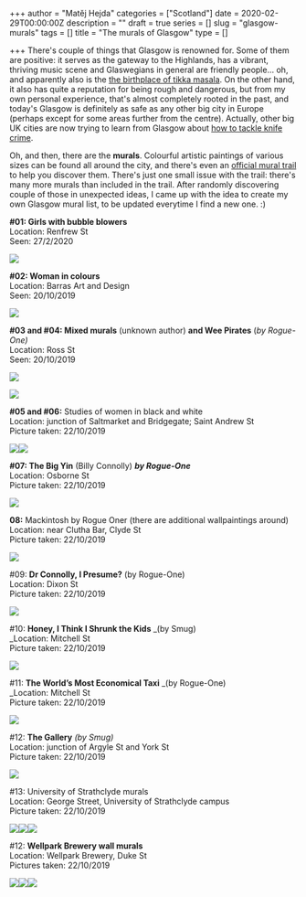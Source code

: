 +++
author = "Matěj Hejda"
categories = ["Scotland"]
date = 2020-02-29T00:00:00Z
description = ""
draft = true
series = []
slug = "glasgow-murals"
tags = []
title = "The murals of Glasgow"
type = []

+++
There's couple of things that Glasgow is renowned for. Some of them are positive: it serves as the gateway to the Highlands, has a vibrant, thriving music scene and Glaswegians in general are friendly people... oh, and apparently also is the [the birthplace of tikka masala](https://www.glasgowlive.co.uk/news/history/glasgow-invented-chicken-tikka-masala-12015915). On the other hand, it also has quite a reputation for being rough and dangerous, but from my own personal experience, that's almost completely rooted in the past, and today's Glasgow is definitely as safe as any other big city in Europe (perhaps except for some areas further from the centre). Actually, other big UK cities are now trying to learn from Glasgow about [how to tackle knife crime](https://www.thetimes.co.uk/article/what-can-london-learn-from-glasgows-approach-to-beating-knife-crime-9pp6w9q86).

Oh, and then, there are the **murals**. Colourful artistic paintings of various sizes can be found all around the city, and there's even an [official mural trail](https://www.citycentremuraltrail.co.uk/murals/MuralMap) to help you discover them. There's just one small issue with the trail: there's many more murals than included in the trail. After randomly discovering couple of those in unexpected ideas, I came up with the idea to create my own Glasgow mural list, to be updated everytime I find a new one. :)

**#01: Girls with bubble blowers**  
Location: Renfrew St  
Seen: 27/2/2020

![](https://res.cloudinary.com/mhejda/image/upload/c_scale,w_auto:100,dpr_auto/v1583003079/images/IMG_3354_ynkpia.jpg)

**#02: Woman in colours**  
Location: Barras Art and Design  
Seen: 20/10/2019

![](https://res.cloudinary.com/mhejda/image/upload/c_scale,w_auto:100,dpr_auto/v1583003374/images/IMG_2345_imzum4.jpg)

**#03 and #04: Mixed murals** (unknown author) **and Wee Pirates** (_by Rogue-One)_  
Location: Ross St  
Seen: 20/10/2019  
  
![](https://res.cloudinary.com/mhejda/image/upload/c_scale,w_auto:100,dpr_auto/v1583003482/images/IMG_2346_oirjme.jpg)

![](https://res.cloudinary.com/mhejda/image/upload/c_scale,w_auto:100,dpr_auto/v1583003626/images/IMG_2347_kdaa5k.jpg)

**#05 and #06:** Studies of women in black and white  
Location: junction of Saltmarket and Bridgegate; Saint Andrew St  
Picture taken: 22/10/2019

![](https://res.cloudinary.com/mhejda/image/upload/c_scale,w_auto:100,dpr_auto/v1583003793/images/IMG_2348_hwvrzk.jpg)![](https://res.cloudinary.com/mhejda/image/upload/c_scale,w_auto:100,dpr_auto/v1583003803/images/IMG_2349_odui9c.jpg)

**#07: The Big Yin** (Billy Connolly) **_by Rogue-One_**   
Location: Osborne St  
Picture taken: 22/10/2019

![](https://res.cloudinary.com/mhejda/image/upload/c_scale,w_auto:100,dpr_auto/v1583004204/images/IMG_2350_tg0hop.jpg)

**08:** Mackintosh by Rogue Oner (there are additional wallpaintings around)  
Location: near Clutha Bar, Clyde St  
Picture taken: 22/10/2019

![](https://res.cloudinary.com/mhejda/image/upload/c_scale,w_auto:100,dpr_auto/v1583004350/images/IMG_2352_g3emqi.jpg)

\#09: **Dr Connolly, I Presume?** (by Rogue-One)  
Location: Dixon St  
Picture taken: 22/10/2019

![](https://res.cloudinary.com/mhejda/image/upload/c_scale,w_auto:100,dpr_auto/v1583004632/images/IMG_2353_ur14z1.jpg)

\#10: **Honey, I Think I Shrunk the Kids** _(by Smug)  
_Location: Mitchell St  
Picture taken: 22/10/2019  
  
![](https://res.cloudinary.com/mhejda/image/upload/c_scale,w_auto:100,dpr_auto/v1583004689/images/IMG_2354_c1ifsb.jpg)

\#11: **The World’s Most Economical Taxi** _(by Rogue-One)  
_Location: Mitchell St  
Picture taken: 22/10/2019

![](https://res.cloudinary.com/mhejda/image/upload/c_scale,w_auto:100,dpr_auto/v1583004864/images/IMG_2355_mx2af3.jpg)

\#12: **The Gallery** _(by Smug)_  
Location: junction of Argyle St and York St  
Picture taken: 22/10/2019

![](https://res.cloudinary.com/mhejda/image/upload/c_scale,w_auto:100,dpr_auto/v1583005164/images/IMG_2356_joqlnm.jpg)

\#13: University of Strathclyde murals  
Location: George Street, University of Strathclyde campus  
Picture taken: 22/10/2019

![](https://res.cloudinary.com/mhejda/image/upload/c_scale,w_auto:100,dpr_auto/v1583005265/images/IMG_2360_lmumhe.jpg)![](https://res.cloudinary.com/mhejda/image/upload/c_scale,w_auto:100,dpr_auto/v1583005284/images/IMG_2362_w2pwfs.jpg)![](https://res.cloudinary.com/mhejda/image/upload/c_scale,w_auto:100,dpr_auto/v1583005301/images/IMG_2363_mav0j9.jpg)

\#12: **Wellpark Brewery wall murals**  
Location: Wellpark Brewery, Duke St  
Pictures taken: 22/10/2019

![](https://res.cloudinary.com/mhejda/image/upload/c_scale,w_auto:100,dpr_auto/v1583005382/images/IMG_2364_ha1zhi.jpg)![](https://res.cloudinary.com/mhejda/image/upload/c_scale,w_auto:100,dpr_auto/v1583005403/images/IMG_2365_qsznyp.jpg)![](https://res.cloudinary.com/mhejda/image/upload/c_scale,w_auto:100,dpr_auto/v1583005431/images/IMG_2366_rsfgy3.jpg)
